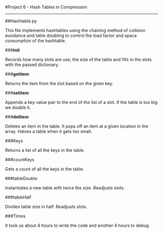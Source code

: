 #Project 6 - Hash Tables in Compression
_____________________________________________________________

##Hashtable.py

This file implements hashtables using the chaining method of collision avoidance and table doubling to control the load factor and space consumption of the hashtable.

###__init__

Records how many slots are use, the size of the table and fills in the slots with the passed dictionary.

###__getitem__

Returns the item from the slot based on the given key.

###__setitem__

Appends a key value pair to the end of the list of a slot. If the table is too big we double it.

###__delitem__ 

Deletes an item in the table. It pops off an item at a given location in the array. Halves a table when it gets too small.  

###Keys

Returns a list of all the keys in the table.

###countKeys

Gets a count of all the keys in the table.

###tableDouble

Instantiates a new table with twice the size. Readjusts slots.

###tableHalf

Divides table size in half. Readjusts slots.

###Times

It took us about 4 hours to write the code and another 4 hours to debug. 